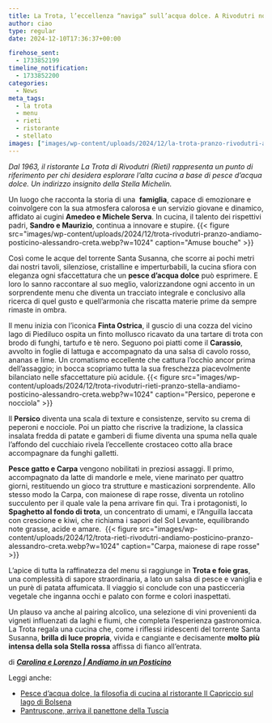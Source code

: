 ```yaml
---
title: La Trota, l’eccellenza “naviga” sull’acqua dolce. A Rivodutri non si ferma il viaggio di gusto
author: ciao
type: regular
date: 2024-12-10T17:36:37+00:00

firehose_sent:
  - 1733852199
timeline_notification:
  - 1733852200
categories:
  - News
meta_tags:
  - la trota
  - menu
  - rieti
  - ristorante
  - stellato
images: ["images/wp-content/uploads/2024/12/la-trota-pranzo-rivodutri-andiamo-posticino-alessandro-creta.webp"]
---
```

_Dal 1963, il ristorante La Trota di Rivodutri (Rieti) rappresenta un punto di riferimento per chi desidera esplorare l&#8217;alta cucina a base di pesce d’acqua dolce._ _Un indirizzo insignito della Stella Michelin._

Un luogo che racconta la storia di una&nbsp; **famiglia**, capace di emozionare e coinvolgere con la sua atmosfera calorosa e un servizio giovane e dinamico, affidato ai cugini **Amedeo e Michele Serva**. In cucina, il talento dei rispettivi padri, **Sandro e Maurizio**, continua a innovare e stupire.
{{< figure src="images/wp-content/uploads/2024/12/trota-rivodutri-pranzo-andiamo-posticino-alessandro-creta.webp?w=1024" caption="Amuse bouche" >}}
 

Così come le acque del torrente Santa Susanna, che scorre ai pochi metri dai nostri tavoli, silenziose, cristalline e imperturbabili, la cucina sfiora con eleganza ogni sfaccettatura che un **pesce d’acqua dolce** può esprimere. E loro lo sanno raccontare al suo meglio, valorizzandone ogni accento in un sorprendente menu che diventa un tracciato integrale e conclusivo alla ricerca di quel gusto e quell’armonia che riscatta materie prime da sempre rimaste in ombra.  
  
Il menu inizia con l’iconica **Finta Ostrica**, il guscio di una cozza del vicino lago di Piediluco ospita un finto mollusco ricavato da una tartare di trota con brodo di funghi, tartufo e tè nero. Seguono poi piatti come il **Carassio**, avvolto in foglie di lattuga e accompagnato da una salsa di cavolo rosso, ananas e lime. Un cromatismo eccellente che cattura l’occhio ancor prima dell’assaggio; in bocca scopriamo tutta la sua freschezza piacevolmente bilanciato nelle sfaccettature più acidule.
{{< figure src="images/wp-content/uploads/2024/12/trota-rivodutri-rieti-pranzo-stella-andiamo-posticino-alessandro-creta.webp?w=1024" caption="Persico, peperone e nocciola" >}}
 

Il **Persico** diventa una scala di texture e consistenze, servito su crema di peperoni e nocciole. Poi un piatto che riscrive la tradizione, la classica insalata fredda di patate e gamberi di fiume diventa una spuma nella quale l’affondo del cucchiaio rivela l’eccellente crostaceo cotto alla brace&nbsp; accompagnare da funghi galletti.

**Pesce gatto e Carpa** vengono nobilitati in preziosi assaggi. Il primo, accompagnato da latte di mandorle e mele, viene marinato per quattro giorni, restituendo un gioco tra strutture e masticazioni sorprendente. Allo stesso modo la Carpa, con maionese di rape rosse, diventa un rotolino succulento per il quale vale la pena arrivare fin qui. Tra i protagonisti, lo **Spaghetto al fondo di trota**, un concentrato di umami, e l’Anguilla laccata con crescione e kiwi, che richiama i sapori del Sol Levante, equilibrando note grasse, acide e amare.&nbsp;
{{< figure src="images/wp-content/uploads/2024/12/trota-rieti-rivodutri-andiamo-posticino-pranzo-alessandro-creta.webp?w=1024" caption="Carpa, maionese di rape rosse" >}}
 

L’apice di tutta la raffinatezza del menu si raggiunge in **Trota e foie gras**, una complessità di sapore straordinaria, a lato un salsa di pesce e vaniglia e un purè di patata affumicata. Il viaggio si conclude con una pasticceria vegetale che inganna occhi e palato con forme e colori inaspettati.  
  
Un plauso va anche al pairing alcolico, una selezione di vini provenienti da vigneti influenzati da laghi e fiumi, che completa l’esperienza gastronomica. La Trota regala una cucina che, come i riflessi iridescenti del torrente Santa Susanna, **brilla di luce propria**, vivida e cangiante e decisamente **molto più intensa della sola Stella rossa** affissa di fianco all’entrata.

di <a href="https://www.instagram.com/andiamoinunposticino/" target="_blank" rel="noreferrer noopener"><strong><em>Carolina e Lorenzo | Andiamo in un Posticino</em></strong></a>

Leggi anche:

<ul class="wp-block-list">
  <li>
    <a href="https://aleepepecom.wordpress.com/2024/12/09/pesce-di-lago-a-grotte-di-castro-piu-che-un-capriccio-e-una-filosofia/" target="_blank" rel="noreferrer noopener">Pesce d&#8217;acqua dolce, la filosofia di cucina al ristorante Il Capriccio sul lago di Bolsena</a>
  </li>
  <li>
    <a href="https://aleepepecom.wordpress.com/2024/12/05/nasce-il-panettone-della-tuscia-per-natale-arriva-il-pantruscone/" target="_blank" rel="noreferrer noopener">Pantruscone, arriva il panettone della Tuscia</a>
  </li>
</ul>